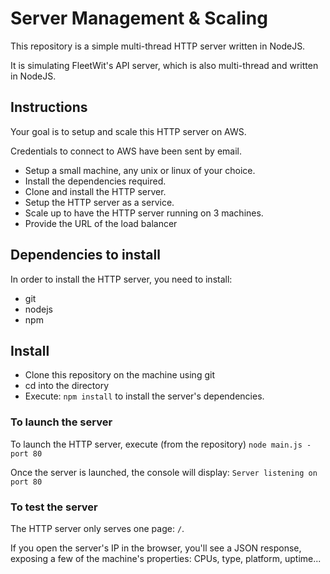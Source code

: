 # Server Management & Scaling #

This repository is a simple multi-thread HTTP server written in NodeJS.

It is simulating FleetWit's API server, which is also  multi-thread and written in NodeJS.

## Instructions ##

Your goal is to setup and scale this HTTP server on AWS.

Credentials to connect to AWS have been sent by email.

- Setup a small machine, any unix or linux of your choice.
- Install the dependencies required.
- Clone and install the HTTP server.
- Setup the HTTP server as a service.
- Scale up to have the HTTP server running on 3 machines.
- Provide the URL of the load balancer



## Dependencies to install ##

In order to install the HTTP server, you need to install:

- git
- nodejs
- npm

## Install ##

- Clone this repository on the machine using git
- cd into the directory
- Execute: `npm install` to install the server's dependencies.

### To launch the server ###

To launch the HTTP server, execute (from the repository) `node main.js -port 80`

Once the server is launched, the console will display: `Server listening on port 80`

### To test the server ###

The HTTP server only serves one page: `/`.

If you open the server's IP in the browser, you'll see a JSON response, exposing a few of the machine's properties: CPUs, type, platform, uptime...

